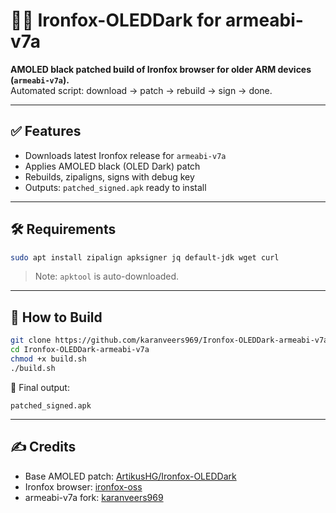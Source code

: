 # 🌙🦊 Ironfox-OLEDDark for armeabi-v7a

**AMOLED black patched build of Ironfox browser for older ARM devices (`armeabi-v7a`).**  
Automated script: download → patch → rebuild → sign → done.

---

## ✅ Features
- Downloads latest Ironfox release for `armeabi-v7a`
- Applies AMOLED black (OLED Dark) patch
- Rebuilds, zipaligns, signs with debug key
- Outputs: `patched_signed.apk` ready to install

---

## 🛠 Requirements
```bash
sudo apt install zipalign apksigner jq default-jdk wget curl
```

> Note: `apktool` is auto-downloaded.

---

## 🚀 How to Build
```bash
git clone https://github.com/karanveers969/Ironfox-OLEDDark-armeabi-v7a.git
cd Ironfox-OLEDDark-armeabi-v7a
chmod +x build.sh
./build.sh
```

🎉 Final output:
```
patched_signed.apk
```

---

## ✍ Credits
- Base AMOLED patch: [ArtikusHG/Ironfox-OLEDDark](https://github.com/ArtikusHG/Ironfox-OLEDDark)
- Ironfox browser: [ironfox-oss](https://gitlab.com/ironfox-oss)
- armeabi-v7a fork: [karanveers969](https://github.com/karanveers969)

